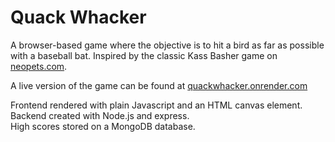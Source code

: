 # Quack Whacker

A browser-based game where the objective is to hit a bird as far as possible with a baseball bat. Inspired by the classic Kass Basher game on <a href="http://www.neopets.com">neopets.com</a>.

A live version of the game can be found at <a href="https://quackwhacker.onrender.com/">quackwhacker.onrender.com</a>

Frontend rendered with plain Javascript and an HTML canvas element.<br>
Backend created with Node.js and express.<br>
High scores stored on a MongoDB database.
